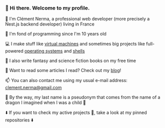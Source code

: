 ### 👋 Hi there. Welcome to my profile.

🙂 I'm Clément Nerma, a professional web developer (more precisely a Nest.js backend developer) living in France

👦 I'm fond of programming since I'm 10 years old

💻 I make stuff like [virtual machines](https://github.com/ClementNerma/MRVM) and sometimes big projects like full-powered [operating systems](https://github.com/ClementNerma/NightOS) and [shells](https://github.com/ClementNerma/ReShell)

📖 I also write fantasy and science fiction books on my free time

📖 Want to read some articles I read? Check out my [blog](https://clementnerma.github.io/EverythingGeeks/)!

📫 You can also contact me using my usual e-mail address: [clement.nerma@gmail.com](mailto:clement.nerma@gmail.com)

🐉 By the way, my last name is a pseudonym that comes from the name of a dragon I imagined when I was a child 🐉

⬇️ If you want to check my active projects 👷, take a look at my pinned repositories ⬇️
